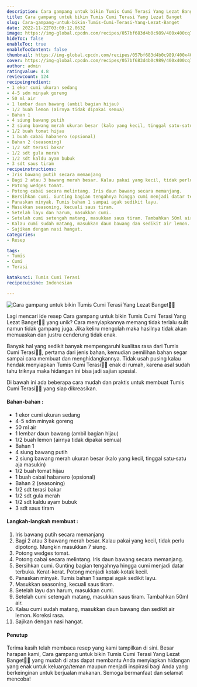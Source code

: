 ```yaml
---
description: Cara gampang untuk bikin Tumis Cumi Terasi Yang Lezat Banget"
title: Cara gampang untuk bikin Tumis Cumi Terasi Yang Lezat Banget
slug: Cara-gampang-untuk-bikin-Tumis-Cumi-Terasi-Yang-Lezat-Banget
date: 2022-11-22T03:09:12.063Z
image: https://img-global.cpcdn.com/recipes/057bf683d4b0c989/400x400cq70/photo.jpg
hideToc: false
enableToc: true
enableTocContent: false
thumbnail: https://img-global.cpcdn.com/recipes/057bf683d4b0c989/400x400cq70/photo.jpg
cover: https://img-global.cpcdn.com/recipes/057bf683d4b0c989/400x400cq70/photo.jpg
author: admin
ratingvalue: 4.8
reviewcount: 124
recipeingredient:
- 1 ekor cumi ukuran sedang
- 4-5 sdm minyak goreng
- 50 ml air
- 1 lembar daun bawang (ambil bagian hijau)
- 1/2 buah lemon (airnya tidak dipakai semua)
- Bahan 1
- 4 siung bawang putih
- 2 siung bawang merah ukuran besar (kalo yang kecil, tinggal satu-satu aja masukin)
- 1/2 buah tomat hijau
- 1 buah cabai habanero (opsional)
- Bahan 2 (seasoning)
- 1/2 sdt terasi bakar
- 1/2 sdt gula merah
- 1/2 sdt kaldu ayam bubuk
- 3 sdt saus tiram
recipeinstructions:
- Iris bawang putih secara memanjang
- Bagi 2 atau 3 bawang merah besar. Kalau pakai yang kecil, tidak perlu dipotong. Mungkin masukkan 7 siung.
- Potong wedges tomat.
- Potong cabai secara melintang. Iris daun bawang secara memanjang.
- Bersihkan cumi. Gunting bagian tengahnya hingga cumi menjadi datar terbuka. Kerat-kerat. Potong menjadi kotak-kotak kecil.
- Panaskan minyak. Tumis bahan 1 sampai agak sedikit layu.
- Masukkan seasoning, kecuali saus tiram.
- Setelah layu dan harum, masukkan cumi.
- Setelah cumi setengah matang, masukkan saus tiram. Tambahkan 50ml air.
- Kalau cumi sudah matang, masukkan daun bawang dan sedikit air lemon. Koreksi rasa.
- Sajikan dengan nasi hangat.
categories:
- Resep

tags:
- Tumis
- Cumi
- Terasi

katakunci: Tumis Cumi Terasi
recipecuisine: Indonesian

---
```


![Cara gampang untuk bikin Tumis Cumi Terasi Yang Lezat Banget👩‍🍳](https://img-global.cpcdn.com/recipes/057bf683d4b0c989/400x400cq70/photo.jpg)

Lagi mencari ide resep Cara gampang untuk bikin Tumis Cumi Terasi Yang Lezat Banget👩‍🍳 yang unik? Cara menyiapkannya memang tidak terlalu sulit namun tidak gampang juga. Jika keliru mengolah maka hasilnya tidak akan memuaskan dan justru cenderung tidak enak.

Banyak hal yang sedikit banyak mempengaruhi kualitas rasa dari Tumis Cumi Terasi👩‍🍳, pertama dari jenis bahan, kemudian pemilihan bahan segar sampai cara membuat dan menghidangkannya. Tidak usah pusing kalau hendak menyiapkan Tumis Cumi Terasi👩‍🍳 enak di rumah, karena asal sudah tahu triknya maka hidangan ini bisa jadi sajian spesial.

Di bawah ini ada beberapa cara mudah dan praktis untuk membuat Tumis Cumi Terasi👩‍🍳 yang siap dikreasikan.

<!--inarticleads1-->

#### Bahan-bahan :

- 1 ekor cumi ukuran sedang
- 4-5 sdm minyak goreng
- 50 ml air
- 1 lembar daun bawang (ambil bagian hijau)
- 1/2 buah lemon (airnya tidak dipakai semua)
- Bahan 1
- 4 siung bawang putih
- 2 siung bawang merah ukuran besar (kalo yang kecil, tinggal satu-satu aja masukin)
- 1/2 buah tomat hijau
- 1 buah cabai habanero (opsional)
- Bahan 2 (seasoning)
- 1/2 sdt terasi bakar
- 1/2 sdt gula merah
- 1/2 sdt kaldu ayam bubuk
- 3 sdt saus tiram

<!--inarticleads2-->

#### Langkah-langkah membuat :

1. Iris bawang putih secara memanjang
1. Bagi 2 atau 3 bawang merah besar. Kalau pakai yang kecil, tidak perlu dipotong. Mungkin masukkan 7 siung.
1. Potong wedges tomat.
1. Potong cabai secara melintang. Iris daun bawang secara memanjang.
1. Bersihkan cumi. Gunting bagian tengahnya hingga cumi menjadi datar terbuka. Kerat-kerat. Potong menjadi kotak-kotak kecil.
1. Panaskan minyak. Tumis bahan 1 sampai agak sedikit layu.
1. Masukkan seasoning, kecuali saus tiram.
1. Setelah layu dan harum, masukkan cumi.
1. Setelah cumi setengah matang, masukkan saus tiram. Tambahkan 50ml air.
1. Kalau cumi sudah matang, masukkan daun bawang dan sedikit air lemon. Koreksi rasa.
1. Sajikan dengan nasi hangat.

#### Penutup

Terima kasih telah membaca resep yang kami tampilkan di sini. Besar harapan kami, Cara gampang untuk bikin Tumis Cumi Terasi Yang Lezat Banget👩‍🍳 yang mudah di atas dapat membantu Anda menyiapkan hidangan yang enak untuk keluarga/teman maupun menjadi inspirasi bagi Anda yang berkeinginan untuk berjualan makanan. Semoga bermanfaat dan selamat mencoba!